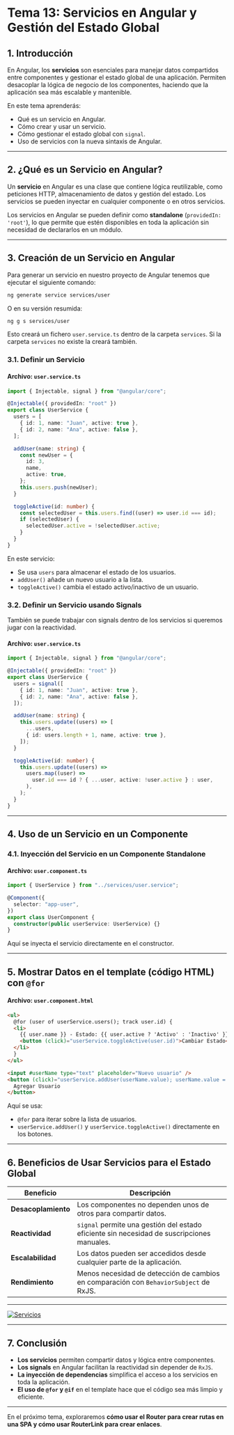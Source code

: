 # **Tema 13: Servicios en Angular y Gestión del Estado Global**

## **1. Introducción**

En Angular, los **servicios** son esenciales para manejar datos compartidos entre componentes y gestionar el estado global de una aplicación. Permiten desacoplar la lógica de negocio de los componentes, haciendo que la aplicación sea más escalable y mantenible.

En este tema aprenderás:

- Qué es un servicio en Angular.
- Cómo crear y usar un servicio.
- Cómo gestionar el estado global con `signal`.
- Uso de servicios con la nueva sintaxis de Angular.

---

## **2. ¿Qué es un Servicio en Angular?**

Un **servicio** en Angular es una clase que contiene lógica reutilizable, como peticiones HTTP, almacenamiento de datos y gestión del estado. Los servicios se pueden inyectar en cualquier componente o en otros servicios.

Los servicios en Angular se pueden definir como **standalone** (`providedIn: 'root'`), lo que permite que estén disponibles en toda la aplicación sin necesidad de declararlos en un módulo.

---

## **3. Creación de un Servicio en Angular**

Para generar un servicio en nuestro proyecto de Angular tenemos que ejecutar el siguiente comando:

```sh
ng generate service services/user
```

O en su versión resumida:

```sh
ng g s services/user
```

Esto creará un fichero `user.service.ts` dentro de la carpeta `services`. Si la carpeta `services` no existe la creará también.

### **3.1. Definir un Servicio**

#### **Archivo: `user.service.ts`**

```ts
import { Injectable, signal } from "@angular/core";

@Injectable({ providedIn: "root" })
export class UserService {
  users = [
    { id: 1, name: "Juan", active: true },
    { id: 2, name: "Ana", active: false },
  ];

  addUser(name: string) {
    const newUser = {
      id: 3,
      name,
      active: true,
    };
    this.users.push(newUser);
  }

  toggleActive(id: number) {
    const selectedUser = this.users.find((user) => user.id === id);
    if (selectedUser) {
      selectedUser.active = !selectedUser.active;
    }
  }
}
```

En este servicio:

- Se usa `users` para almacenar el estado de los usuarios.
- `addUser()` añade un nuevo usuario a la lista.
- `toggleActive()` cambia el estado activo/inactivo de un usuario.

### **3.2. Definir un Servicio usando Signals**

También se puede trabajar con signals dentro de los servicios si queremos jugar con la reactividad.

#### **Archivo: `user.service.ts`**

```ts
import { Injectable, signal } from "@angular/core";

@Injectable({ providedIn: "root" })
export class UserService {
  users = signal([
    { id: 1, name: "Juan", active: true },
    { id: 2, name: "Ana", active: false },
  ]);

  addUser(name: string) {
    this.users.update((users) => [
      ...users,
      { id: users.length + 1, name, active: true },
    ]);
  }

  toggleActive(id: number) {
    this.users.update((users) =>
      users.map((user) =>
        user.id === id ? { ...user, active: !user.active } : user,
      ),
    );
  }
}
```

---

## **4. Uso de un Servicio en un Componente**

### **4.1. Inyección del Servicio en un Componente Standalone**

#### **Archivo: `user.component.ts`**

```ts
import { UserService } from "../services/user.service";

@Component({
  selector: "app-user",
})
export class UserComponent {
  constructor(public userService: UserService) {}
}
```

Aquí se inyecta el servicio directamente en el constructor.

---

## **5. Mostrar Datos en el template (código HTML) con `@for`**

#### **Archivo: `user.component.html`**

```html
<ul>
  @for (user of userService.users(); track user.id) {
  <li>
    {{ user.name }} - Estado: {{ user.active ? 'Activo' : 'Inactivo' }}
    <button (click)="userService.toggleActive(user.id)">Cambiar Estado</button>
  </li>
  }
</ul>

<input #userName type="text" placeholder="Nuevo usuario" />
<button (click)="userService.addUser(userName.value); userName.value = ''">
  Agregar Usuario
</button>
```

Aquí se usa:

- `@for` para iterar sobre la lista de usuarios.
- `userService.addUser()` y `userService.toggleActive()` directamente en los botones.

---

## **6. Beneficios de Usar Servicios para el Estado Global**

| **Beneficio**       | **Descripción**                                                                            |
| ------------------- | ------------------------------------------------------------------------------------------ |
| **Desacoplamiento** | Los componentes no dependen unos de otros para compartir datos.                            |
| **Reactividad**     | `signal` permite una gestión del estado eficiente sin necesidad de suscripciones manuales. |
| **Escalabilidad**   | Los datos pueden ser accedidos desde cualquier parte de la aplicación.                     |
| **Rendimiento**     | Menos necesidad de detección de cambios en comparación con `BehaviorSubject` de RxJS.      |

---

[![Servicios](https://img.youtube.com/vi/ehv9_wYfAfU/0.jpg)](https://www.youtube.com/watch?v=ehv9_wYfAfU&list=PLzA2VyZwsq_9cD3JIxBymaIVyef07PJ-y)

---

## **7. Conclusión**

- **Los servicios** permiten compartir datos y lógica entre componentes.
- **Los signals** en Angular facilitan la reactividad sin depender de `RxJS`.
- **La inyección de dependencias** simplifica el acceso a los servicios en toda la aplicación.
- **El uso de `@for` y `@if`** en el template hace que el código sea más limpio y eficiente.

---

En el próximo tema, exploraremos **cómo usar el Router para crear rutas en una SPA y cómo usar RouterLink para crear enlaces**.
